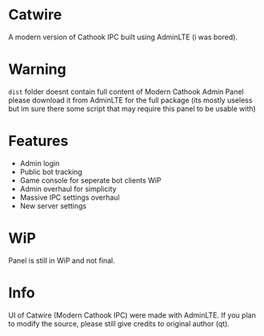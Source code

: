 # Catwire
A modern version of Cathook IPC built using AdminLTE (i was bored).

# Warning
`dist` folder doesnt contain full content of Modern Cathook Admin Panel please download it from AdminLTE for the full package (its mostly useless but im sure there some script that may require this panel to be usable with)

# Features
* Admin login
* Public bot tracking
* Game console for seperate bot clients WiP
* Admin overhaul for simplicity
* Massive IPC settings overhaul
* New server settings

# WiP
Panel is still in WiP and not final.


# Info
UI of Catwire (Modern Cathook IPC) were made with AdminLTE. If you plan to modify the source, please still give credits to original author (qt).
